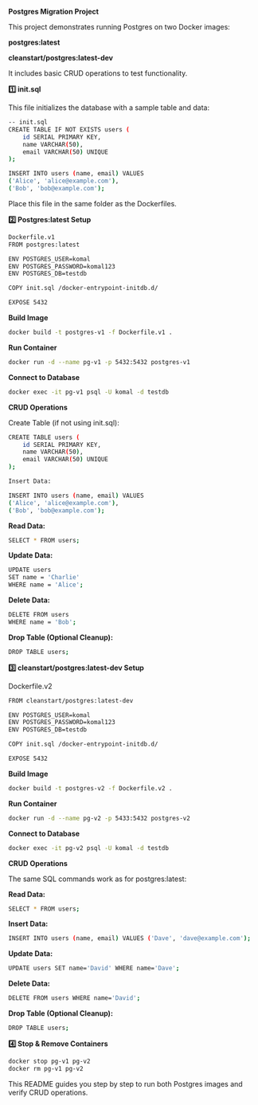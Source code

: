 **Postgres Migration Project**

This project demonstrates running Postgres on two Docker images:

**postgres:latest**

**cleanstart/postgres:latest-dev**

It includes basic CRUD operations to test functionality.

**1️⃣ init.sql**

This file initializes the database with a sample table and data:

```bash
-- init.sql
CREATE TABLE IF NOT EXISTS users (
    id SERIAL PRIMARY KEY,
    name VARCHAR(50),
    email VARCHAR(50) UNIQUE
);

INSERT INTO users (name, email) VALUES
('Alice', 'alice@example.com'),
('Bob', 'bob@example.com');
```

Place this file in the same folder as the Dockerfiles.

**2️⃣ Postgres:latest Setup**

```bash
Dockerfile.v1
FROM postgres:latest

ENV POSTGRES_USER=komal
ENV POSTGRES_PASSWORD=komal123
ENV POSTGRES_DB=testdb

COPY init.sql /docker-entrypoint-initdb.d/

EXPOSE 5432
```

**Build Image**

```bash
docker build -t postgres-v1 -f Dockerfile.v1 .
```

**Run Container**

```bash
docker run -d --name pg-v1 -p 5432:5432 postgres-v1
```

**Connect to Database**

```bash
docker exec -it pg-v1 psql -U komal -d testdb
```

**CRUD Operations**

Create Table (if not using init.sql):

```bash
CREATE TABLE users (
    id SERIAL PRIMARY KEY,
    name VARCHAR(50),
    email VARCHAR(50) UNIQUE
);

Insert Data:

INSERT INTO users (name, email) VALUES
('Alice', 'alice@example.com'),
('Bob', 'bob@example.com');
```

**Read Data:**

```bash
SELECT * FROM users;
```

**Update Data:**

```bash
UPDATE users
SET name = 'Charlie'
WHERE name = 'Alice';
```

**Delete Data:**

```bash
DELETE FROM users
WHERE name = 'Bob';
```

**Drop Table (Optional Cleanup):**

```bash
DROP TABLE users;
```

**3️⃣ cleanstart/postgres:latest-dev Setup**

Dockerfile.v2

```bash
FROM cleanstart/postgres:latest-dev

ENV POSTGRES_USER=komal
ENV POSTGRES_PASSWORD=komal123
ENV POSTGRES_DB=testdb

COPY init.sql /docker-entrypoint-initdb.d/

EXPOSE 5432
```

**Build Image**

```bash
docker build -t postgres-v2 -f Dockerfile.v2 .
```

**Run Container**

```bash
docker run -d --name pg-v2 -p 5433:5432 postgres-v2
```

**Connect to Database**

```bash
docker exec -it pg-v2 psql -U komal -d testdb
```

**CRUD Operations**

The same SQL commands work as for postgres:latest:

**Read Data:**

```bash
SELECT * FROM users;
```

**Insert Data:**

```bash
INSERT INTO users (name, email) VALUES ('Dave', 'dave@example.com');
```

**Update Data:**

```bash
UPDATE users SET name='David' WHERE name='Dave';
```

**Delete Data:**

```bash
DELETE FROM users WHERE name='David';
```

**Drop Table (Optional Cleanup):**

```bash
DROP TABLE users;
```

**4️⃣ Stop & Remove Containers**

```bash
docker stop pg-v1 pg-v2
docker rm pg-v1 pg-v2
```

This README guides you step by step to run both Postgres images and verify CRUD operations.